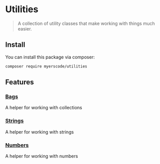# Utilities
> A collection of utility classes that make working with things much easier.

## Install

You can install this package via composer:

``` bash
composer require myerscode/utilities
```

## Features

### [Bags](https://github.com/myerscode/utilities-bags)
A helper for working with collections

### [Strings](https://github.com/myerscode/utilities-strings)
A helper for working with strings

### [Numbers](https://github.com/myerscode/utilities-numbers)
A helper for working with numbers
